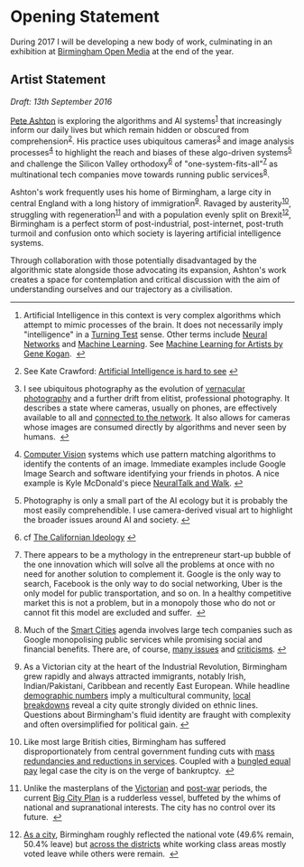 <h1 id="toc_0">Opening Statement</h1>

<p>During 2017 I will be developing a new body of work, culminating in an exhibition at <a href="http://bom.org.uk">Birmingham Open Media</a> at the end of the year. </p>

<h2 id="toc_1">Artist Statement</h2>

<p><em>Draft: 13th September 2016</em></p>

<p><a href="http://peteashton.com">Pete Ashton</a> is exploring the algorithms and AI systems<sup id="fnref1"><a href="#fn1" rel="footnote">1</a></sup> that increasingly inform our daily lives but which remain hidden or obscured from comprehension<sup id="fnref2"><a href="#fn2" rel="footnote">2</a></sup>. His practice uses ubiquitous cameras<sup id="fnref3"><a href="#fn3" rel="footnote">3</a></sup> and image analysis processes<sup id="fnref4"><a href="#fn4" rel="footnote">4</a></sup> to highlight the reach and biases of these algo-driven systems<sup id="fnref5"><a href="#fn5" rel="footnote">5</a></sup> and challenge the Silicon Valley orthodoxy<sup id="fnref6"><a href="#fn6" rel="footnote">6</a></sup> of &quot;one-system-fits-all&quot;<sup id="fnref7"><a href="#fn7" rel="footnote">7</a></sup> as multinational tech companies move towards running public services<sup id="fnref8"><a href="#fn8" rel="footnote">8</a></sup>. </p>

<p>Ashton&#39;s work frequently uses his home of Birmingham, a large city in central England with a long history of immigration<sup id="fnref9"><a href="#fn9" rel="footnote">9</a></sup>. Ravaged by austerity<sup id="fnref10"><a href="#fn10" rel="footnote">10</a></sup>, struggling with regeneration<sup id="fnref11"><a href="#fn11" rel="footnote">11</a></sup> and with a population evenly split on Brexit<sup id="fnref12"><a href="#fn12" rel="footnote">12</a></sup>, Birmingham is a perfect storm of post-industrial, post-internet, post-truth turmoil and confusion onto which society is layering artificial intelligence systems.  </p>

<p>Through collaboration with those potentially disadvantaged by the algorithmic state alongside those advocating its expansion, Ashton&#39;s work creates a space for contemplation and critical discussion with the aim of understanding ourselves and our trajectory as a civilisation.</p>

<div class="footnotes">
<hr>
<ol>

<li id="fn1">
<p>Artificial Intelligence in this context is very complex algorithms which attempt to mimic processes of the brain. It does not necessarily imply &quot;intelligence&quot; in a <a href="https://en.wikipedia.org/wiki/Turing_test">Turning Test</a> sense. Other terms include <a href="https://en.wikipedia.org/wiki/Artificial_neural_network">Neural Networks</a> and <a href="https://en.wikipedia.org/wiki/Machine_learning">Machine Learning</a>. See <a href="https://medium.com/@genekogan/machine-learning-for-artists-e93d20fdb097#.zets4x170">Machine Learning for Artists by Gene Kogan</a>. &nbsp;<a href="#fnref1" rev="footnote">&#8617;</a></p>
</li>

<li id="fn2">
<p>See Kate Crawford: <a href="https://medium.com/@katecrawford/artificial-intelligence-is-hard-to-see-a71e74f386db">Artificial Intelligence is hard to see</a>&nbsp;<a href="#fnref2" rev="footnote">&#8617;</a></p>
</li>

<li id="fn3">
<p>I see ubiquitous photography as the evolution of <a href="https://en.wikipedia.org/wiki/Vernacular_photography">vernacular photography</a> and a further drift from elitist, professional photography. It describes a state where cameras, usually on phones, are effectively available to all and <a href="http://kottke.org/14/01/goodbye-cameras-hello-networked-lenses">connected to the network</a>. It also allows for cameras whose images are consumed directly by algorithms and never seen by humans. &nbsp;<a href="#fnref3" rev="footnote">&#8617;</a></p>
</li>

<li id="fn4">
<p><a href="https://en.wikipedia.org/wiki/Computer_vision">Computer Vision</a> systems which use pattern matching algorithms to identify the contents of an image. Immediate examples include Google Image Search and software identifying your friends in photos. A nice example is Kyle McDonald&#39;s piece <a href="https://vimeo.com/146492001">NeuralTalk and Walk</a>.&nbsp;<a href="#fnref4" rev="footnote">&#8617;</a></p>
</li>

<li id="fn5">
<p>Photography is only a small part of the AI ecology but it is probably the most easily comprehendible. I use camera-derived visual art to highlight the broader issues around AI and society.&nbsp;<a href="#fnref5" rev="footnote">&#8617;</a></p>
</li>

<li id="fn6">
<p>cf <a href="https://en.wikipedia.org/wiki/The_Californian_Ideology">The Californian Ideology</a>&nbsp;<a href="#fnref6" rev="footnote">&#8617;</a></p>
</li>

<li id="fn7">
<p>There appears to be a mythology in the entrepreneur start-up bubble of the one innovation which will solve all the problems at once with no need for another solution to complement it. Google is the only way to search, Facebook is the only way to do social networking, Uber is the only model for public transportation, and so on. In a healthy competitive market this is not a problem, but in a monopoly those who do not or cannot fit this model are excluded and suffer. &nbsp;<a href="#fnref7" rev="footnote">&#8617;</a></p>
</li>

<li id="fn8">
<p>Much of the <a href="https://en.wikipedia.org/wiki/Smart_city">Smart Cities</a> agenda involves large tech companies such as Google monopolising public services while promising social and financial benefits. There are, of course, <a href="https://en.wikipedia.org/wiki/Surveillance_issues_in_smart_cities">many issues</a> and <a href="https://www.theguardian.com/commentisfree/2016/sep/10/only-public-sector-finds-smart-technology-sexy?CMP=twt_gu">criticisms</a>.&nbsp;<a href="#fnref8" rev="footnote">&#8617;</a></p>
</li>

<li id="fn9">
<p>As a Victorian city at the heart of the Industrial Revolution, Birmingham grew rapidly and always attracted immigrants, notably Irish, Indian/Pakistani, Caribbean and recently East European. While headline <a href="https://en.wikipedia.org/wiki/Demography_of_Birmingham">demographic numbers</a> imply a multicultural community, <a href="https://en.wikipedia.org/wiki/Demography_of_Birmingham#Ethnicity">local breakdowns</a> reveal a city quite strongly divided on ethnic lines. Questions about Birmingham&#39;s fluid identity are fraught with complexity and often oversimplified for political gain.&nbsp;<a href="#fnref9" rev="footnote">&#8617;</a></p>
</li>

<li id="fn10">
<p>Like most large British cities, Birmingham has suffered disproportionately from central government funding cuts with <a href="%5B%5Eausterity%5D">mass redundancies and reductions in services</a>. Coupled with a <a href="http://www.bbc.co.uk/news/uk-england-birmingham-20294633">bungled equal pay</a> legal case the city is on the verge of bankruptcy. &nbsp;<a href="#fnref10" rev="footnote">&#8617;</a></p>
</li>

<li id="fn11">
<p>Unlike the masterplans of the <a href="https://en.wikipedia.org/wiki/Joseph_Chamberlain#Mayor_of_Birmingham">Victorian</a> and <a href="https://en.wikipedia.org/wiki/Herbert_Manzoni">post-war</a> periods, the current <a href="https://en.wikipedia.org/wiki/Big_City_Plan">Big City Plan</a> is a rudderless vessel, buffeted by the whims of national and supranational interests. The city has no control over its future. &nbsp;<a href="#fnref11" rev="footnote">&#8617;</a></p>
</li>

<li id="fn12">
<p><a href="https://en.wikipedia.org/wiki/Results_of_the_United_Kingdom_European_Union_membership_referendum,_2016#West_Midlands">As a city</a>, Birmingham roughly reflected the national vote (49.6% remain, 50.4% leave) but <a href="https://www.birmingham.gov.uk/downloads/file/3270/eu_referendum_results_2016_by_constituency_and_ward">across the districts</a> white working class areas mostly voted leave while others were remain. &nbsp;<a href="#fnref12" rev="footnote">&#8617;</a></p>
</li>

</ol>
</div>




